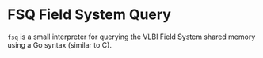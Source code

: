 # FSQ Field System Query

`fsq` is a small interpreter for querying the VLBI Field System shared memory using a Go syntax (similar to C).
